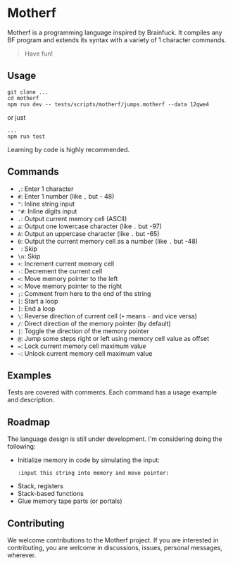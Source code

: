 # Motherf

Motherf is a programming language inspired by Brainfuck. It compiles any BF program and extends its syntax with a variety of 1 character commands.

> Have fun!

## Usage

```
git clone ...
cd motherf
npm run dev -- tests/scripts/motherf/jumps.motherf --data 12qwe4
```

or just 

```
...
npm run test
```

Learning by code is highly recommended.

## Commands

- `,`: Enter 1 character
- `#`: Enter 1 number (like `,` but - 48)
- `"`: Inline string input
- `"#`: Inline digits input
- `.`: Output current memory cell (ASCII)
- `a`: Output one lowercase character (like `.` but -97)
- `A`: Output an uppercase character (like `.` but -65)
- `0`: Output the current memory cell as a number (like `.` but -48)
- ` `: Skip
- `\n`: Skip
- `+`: Increment current memory cell
- `-`: Decrement the current cell
- `<`: Move memory pointer to the left
- `>`: Move memory pointer to the right
- `;`: Comment from here to the end of the string
- `[`: Start a loop
- `]`: End a loop
- `\`: Reverse direction of current cell (`+` means `-` and vice versa)
- `/`: Direct direction of the memory pointer (by default)
- `|`: Toggle the direction of the memory pointer
- `@`: Jump some steps right or left using memory cell value as offset
- `=`: Lock current memory cell maximum value
- `~`: Unlock current memory cell maximum value

## Examples

Tests are covered with comments. Each command has a usage example and description.

## Roadmap

The language design is still under development. I'm considering doing the following:

- Initialize memory in code by simulating the input:
  ```
  :input this string into memory and move pointer:
  ```
- Stack, registers
- Stack-based functions
- Glue memory tape parts (or portals)

## Contributing

We welcome contributions to the Motherf project. If you are interested in contributing, you are welcome in discussions, issues, personal messages, wherever.